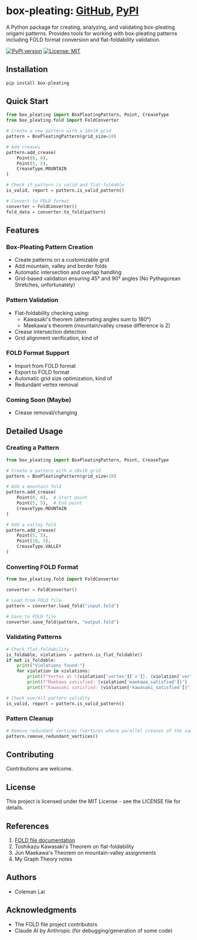 # box-pleating: [GitHub](https://github.com/Googolplexic/box-pleating), [PyPI](https://pypi.org/project/box-pleating/1.0.1/)


A Python package for creating, analyzing, and validating box-pleating origami patterns. Provides tools for working with box-pleating patterns including FOLD format conversion and flat-foldability validation.

[![PyPI version](https://badge.fury.io/py/box-pleating.svg)](https://badge.fury.io/py/box-pleating)
[![License: MIT](https://img.shields.io/badge/License-MIT-yellow.svg)](https://opensource.org/licenses/MIT)

## Installation

```bash
pip install box-pleating
```

## Quick Start

```python
from box_pleating import BoxPleatingPattern, Point, CreaseType
from box_pleating.fold import FoldConverter

# Create a new pattern with a 10x10 grid
pattern = BoxPleatingPattern(grid_size=10)

# Add creases
pattern.add_crease(
    Point(0, 0),
    Point(5, 5),
    CreaseType.MOUNTAIN
)

# Check if pattern is valid and flat-foldable
is_valid, report = pattern.is_valid_pattern()

# Convert to FOLD format
converter = FoldConverter()
fold_data = converter.to_fold(pattern)
```

## Features

### Box-Pleating Pattern Creation
- Create patterns on a customizable grid
- Add mountain, valley and border folds
- Automatic intersection and overlap handling
- Grid-based validation ensuring 45° and 90° angles (No Pythagorean Stretches, unfortunately)

### Pattern Validation
- Flat-foldability checking using:
  - Kawasaki's theorem (alternating angles sum to 180°)
  - Maekawa's theorem (mountain/valley crease difference is 2)
- Crease intersection detection
- Grid alignment verification, kind of

### FOLD Format Support
- Import from FOLD format
- Export to FOLD format
- Automatic grid size optimization, kind of
- Redundant vertex removal

### Coming Soon (Maybe)
- Crease removal/changing

## Detailed Usage

### Creating a Pattern

```python
from box_pleating import BoxPleatingPattern, Point, CreaseType

# Create a pattern with a 10x10 grid
pattern = BoxPleatingPattern(grid_size=10)

# Add a mountain fold
pattern.add_crease(
    Point(0, 0),  # Start point
    Point(5, 5),  # End point
    CreaseType.MOUNTAIN
)

# Add a valley fold
pattern.add_crease(
    Point(5, 5),
    Point(10, 5),
    CreaseType.VALLEY
)
```

### Converting FOLD Format

```python
from box_pleating.fold import FoldConverter

converter = FoldConverter()

# Load from FOLD file
pattern = converter.load_fold("input.fold")

# Save to FOLD file
converter.save_fold(pattern, "output.fold")
```

### Validating Patterns

```python
# Check flat-foldability
is_foldable, violations = pattern.is_flat_foldable()
if not is_foldable:
    print("Violations found:")
    for violation in violations:
        print(f"Vertex at ({violation['vertex']['x']}, {violation['vertex']['y']})")
        print(f"Maekawa satisfied: {violation['maekawa_satisfied']}")
        print(f"Kawasaki satisfied: {violation['kawasaki_satisfied']}")

# Check overall pattern validity
is_valid, report = pattern.is_valid_pattern()
```

### Pattern Cleanup

```python
# Remove redundant vertices (vertices where parallel creases of the same type meet)
pattern.remove_redundant_vertices()
```

## Contributing

Contributions are welcome.

## License

This project is licensed under the MIT License - see the LICENSE file for details.

## References

1. [FOLD file documentation](https://github.com/edemaine/fold/blob/main/doc/spec.md)
2. Toshikazu Kawasaki's Theorem on flat-foldability
3. Jun Maekawa's Theorem on mountain-valley assignments
4. My Graph Theory notes

## Authors

- Coleman Lai

## Acknowledgments

- The FOLD file project contributors
- Claude AI by Anthropic (for debugging/generation of some code)
